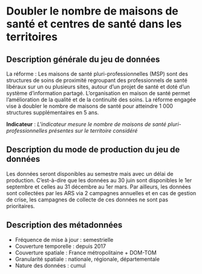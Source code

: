 # Doubler le nombre de maisons de santé et centres de santé dans les territoires
## Description générale du jeu de données 
La réforme : Les maisons de santé pluri-professionnelles (MSP) sont des structures de soins de proximité regroupant des professionnels de santé libéraux sur un ou plusieurs sites, autour d’un projet de santé et doté d’un système d’information partagé. L’organisation en maison de santé permet l’amélioration de la qualité et de la continuité des soins. La réforme engagée vise à doubler le nombre de maisons de santé pour atteindre 1 000 structures supplémentaires en 5 ans.  

**Indicateur** : *L'indicateur mesure le nombre de maisons de santé pluri-professionnelles présentes sur le territoire considéré*

## Description du mode de production du jeu de données 
Les données seront disponibles au semestre mais avec un délai de production. C’est-à-dire que les données au 30 juin sont disponibles le 1er septembre et celles au 31 décembre au 1er mars. Par ailleurs, les données sont collectées par les ARS via 2 campagnes annuelles et en cas de gestion de crise, les campagnes de collecte de ces données ne sont pas prioritaires. 

## Description des métadonnées 
-	Fréquence de mise à jour : semestrielle
-	Couverture temporelle : depuis 2017
-	Couverture spatiale : France métropolitaine + DOM-TOM
-	Granularité spatiale : nationale, régionale, départementale
-	Nature des données : cumul
